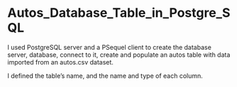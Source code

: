 # Autos_Database_Table_in_Postgre_SQL

I used PostgreSQL server and a PSequel client to create the database server, database, connect to it, create and populate an autos table with data imported from an autos.csv dataset. 

I defined the table’s name, and the name and type of each column.
